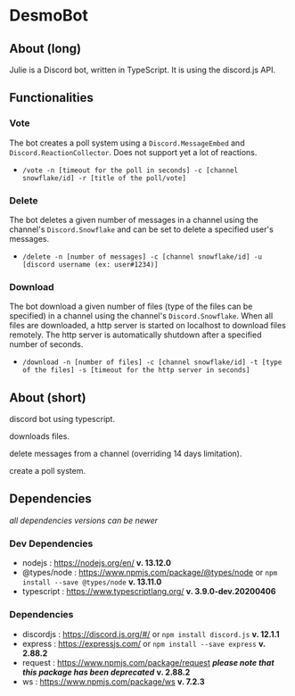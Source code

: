 # DesmoBot
## About (long)
Julie is a Discord bot, written in TypeScript. It is using the discord.js API.

## Functionalities
### Vote
The bot creates a poll system using a `Discord.MessageEmbed` and `Discord.ReactionCollector`. Does not support yet a lot of reactions.
- `/vote -n [timeout for the poll in seconds] -c [channel snowflake/id] -r [title of the poll/vote]`
### Delete
The bot deletes a given number of messages in a channel using the channel's `Discord.Snowflake` and can be set to delete a specified user's messages.
- `/delete -n [number of messages] -c [channel snowflake/id] -u [discord username (ex: user#1234)]`
### Download
The bot download a given number of files (type of the files can be specified) in a channel using the channel's `Discord.Snowflake`. When all files are downloaded, a http server is started on localhost to download files remotely. The http server is automatically shutdown after a specified number of seconds.
- `/download -n [number of files] -c [channel snowflake/id] -t [type of the files] -s [timeout for the http server in seconds]`

## About (short)
discord bot using typescript.

downloads files.

delete messages from a channel (overriding 14 days limitation).

create a poll system.

## Dependencies
*all dependencies versions can be newer*
### Dev Dependencies
- nodejs : https://nodejs.org/en/  **v. 13.12.0**
- @types/node : https://www.npmjs.com/package/@types/node or `npm install --save @types/node`  **v. 13.11.0**
- typescript : https://www.typescriptlang.org/  **v. 3.9.0-dev.20200406**
### Dependencies
- discordjs : https://discord.js.org/#/ or `npm install discord.js`  **v. 12.1.1** 
- express : https://expressjs.com/ or `npm install --save express`  **v. 2.88.2**
- request : https://www.npmjs.com/package/request  ***please note that this package has been deprecated*** **v. 2.88.2**
- ws : https://www.npmjs.com/package/ws  **v. 7.2.3**
